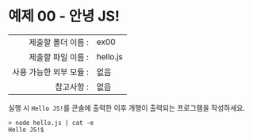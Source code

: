 # 예제 00 - 안녕 JS!

|                      |                    |
| --------------------:| ------------------ |
|   제출할 폴더 이름 :     |  ex00              |
|   제출할 파일 이름 :     |  hello.js          |
|   사용 가능한 외부 모듈 : |  없음               |
|   참고사항 :           |  없음                |

실행 시 `Hello JS!`를 콘솔에 출력한 이후 개행이 출력되는 프로그램을 작성하세요.

```console
> node hello.js | cat -e
Hello JS!$
```